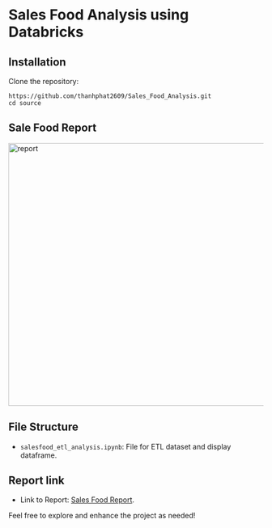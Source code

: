 # Sales Food Analysis using Databricks


## Installation

Clone the repository:

```
https://github.com/thanhphat2609/Sales_Food_Analysis.git
cd source
```

## Sale Food Report

<img width="520" alt="report" src="https://github.com/thanhphat2609/SalesManagement/assets/84914537/6b2f7ed4-034d-4546-9325-c07f2a0a077b">

## File Structure

- `salesfood_etl_analysis.ipynb`: File for ETL dataset and display dataframe.

## Report link
- Link to Report: [Sales Food Report](https://databricks-prod-cloudfront.cloud.databricks.com/public/4027ec902e239c93eaaa8714f173bcfc/2804416768740578/3316215975836783/1107461346755924/latest.html).

Feel free to explore and enhance the project as needed!
